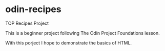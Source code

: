 # odin-recipes

TOP Recipes Project

This is a beginner project following The Odin Project Foundations lesson.

With this porject I hope to demonstrate the basics of HTML.
